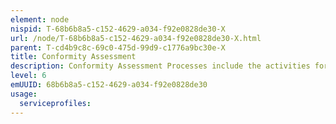 ```yaml
---
element: node
nispid: T-68b6b8a5-c152-4629-a034-f92e0828de30-X
url: /node/T-68b6b8a5-c152-4629-a034-f92e0828de30-X.html
parent: T-cd4b9c8c-69c0-475d-99d9-c1776a9bc30e-X
title: Conformity Assessment
description: Conformity Assessment Processes include the activities for assessing the conformity of products, processes, services and management systems to appropriate standards or other technical specifications using methods such as testing and inspection. There is significant overlap with [[Evaluation Processes]]. The assessment of products, processes and services may be carried out either by the provider of the product or service or by an independent conformity assessment organization. Conformity Assessment should be performed before products, processes and services are acquired by the organization.
level: 6
emUUID: 68b6b8a5-c152-4629-a034-f92e0828de30
usage:
  serviceprofiles:
---
```

